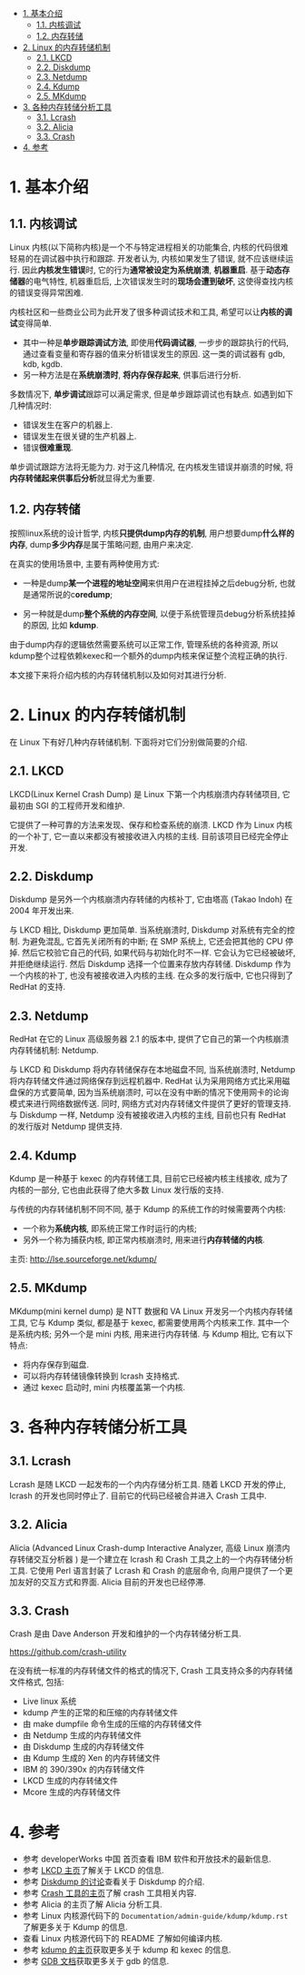 
<!-- @import "[TOC]" {cmd="toc" depthFrom=1 depthTo=6 orderedList=false} -->

<!-- code_chunk_output -->

- [1. 基本介绍](#1-基本介绍)
  - [1.1. 内核调试](#11-内核调试)
  - [1.2. 内存转储](#12-内存转储)
- [2. Linux 的内存转储机制](#2-linux-的内存转储机制)
  - [2.1. LKCD](#21-lkcd)
  - [2.2. Diskdump](#22-diskdump)
  - [2.3. Netdump](#23-netdump)
  - [2.4. Kdump](#24-kdump)
  - [2.5. MKdump](#25-mkdump)
- [3. 各种内存转储分析工具](#3-各种内存转储分析工具)
  - [3.1. Lcrash](#31-lcrash)
  - [3.2. Alicia](#32-alicia)
  - [3.3. Crash](#33-crash)
- [4. 参考](#4-参考)

<!-- /code_chunk_output -->

# 1. 基本介绍

## 1.1. 内核调试

Linux 内核(以下简称内核)是一个不与特定进程相关的功能集合, 内核的代码很难轻易的在调试器中执行和跟踪. 开发者认为, 内核如果发生了错误, 就不应该继续运行. 因此**内核发生错误**时, 它的行为**通常被设定为系统崩溃**, **机器重启**. 基于**动态存储器**的电气特性, 机器重启后, 上次错误发生时的**现场会遭到破坏**, 这使得查找内核的错误变得异常困难. 

内核社区和一些商业公司为此开发了很多种调试技术和工具, 希望可以让**内核的调试**变得简单. 

* 其中一种是**单步跟踪调试方法**, 即使用**代码调试器**, 一步步的跟踪执行的代码, 通过查看变量和寄存器的值来分析错误发生的原因. 这一类的调试器有 gdb, kdb,  kgdb. 
* 另一种方法是在**系统崩溃时**, **将内存保存起来**, 供事后进行分析. 

多数情况下, **单步调试**跟踪可以满足需求, 但是单步跟踪调试也有缺点. 如遇到如下几种情况时: 

* 错误发生在客户的机器上. 
* 错误发生在很关键的生产机器上. 
* 错误**很难重现**. 

单步调试跟踪方法将无能为力. 对于这几种情况, 在内核发生错误并崩溃的时候, 将**内存转储起来供事后分析**就显得尤为重要. 

## 1.2. 内存转储

按照linux系统的设计哲学, 内核**只提供dump内存的机制**, 用户想要dump**什么样的内存**, dump**多少内存**是属于策略问题, 由用户来决定. 

在真实的使用场景中, 主要有两种使用方式: 

* 一种是dump**某一个进程的地址空间**来供用户在进程挂掉之后debug分析, 也就是通常所说的c**oredump**; 

* 另一种就是dump**整个系统的内存空间**, 以便于系统管理员debug分析系统挂掉的原因, 比如 **kdump**. 

由于dump内存的逻辑依然需要系统可以正常工作, 管理系统的各种资源, 所以kdump整个过程依赖kexec和一个额外的dump内核来保证整个流程正确的执行. 

本文接下来将介绍内核的内存转储机制以及如何对其进行分析. 

# 2. Linux 的内存转储机制

在 Linux 下有好几种内存转储机制. 下面将对它们分别做简要的介绍. 

## 2.1. LKCD

LKCD(Linux Kernel Crash Dump) 是 Linux 下第一个内核崩溃内存转储项目, 它最初由 SGI 的工程师开发和维护. 

它提供了一种可靠的方法来发现、保存和检查系统的崩溃. LKCD 作为 Linux 内核的一个补丁, 它一直以来都没有被接收进入内核的主线. 目前该项目已经完全停止开发. 

## 2.2. Diskdump

Diskdump 是另外一个内核崩溃内存转储的内核补丁, 它由塔高 (Takao Indoh) 在 2004 年开发出来. 

与 LKCD 相比, Diskdump 更加简单. 当系统崩溃时, Diskdump 对系统有完全的控制. 为避免混乱, 它首先关闭所有的中断; 在 SMP 系统上, 它还会把其他的 CPU 停掉. 然后它校验它自己的代码, 如果代码与初始化时不一样. 它会认为它已经被破坏, 并拒绝继续运行. 然后 Diskdump 选择一个位置来存放内存转储. Diskdump 作为一个内核的补丁, 也没有被接收进入内核的主线. 在众多的发行版中, 它也只得到了 RedHat 的支持. 

## 2.3. Netdump

RedHat 在它的 Linux 高级服务器 2.1 的版本中, 提供了它自己的第一个内核崩溃内存转储机制: Netdump. 

与 LKCD 和 Diskdump 将内存转储保存在本地磁盘不同, 当系统崩溃时, Netdump 将内存转储文件通过网络保存到远程机器中. RedHat 认为采用网络方式比采用磁盘保的方式要简单, 因为当系统崩溃时, 可以在没有中断的情况下使用网卡的论询模式来进行网络数据传送. 同时, 网络方式对内存转储文件提供了更好的管理支持. 与 Diskdump 一样, Netdump 没有被接收进入内核的主线, 目前也只有 RedHat 的发行版对 Netdump 提供支持. 

## 2.4. Kdump

Kdump 是一种基于 kexec 的内存转储工具, 目前它已经被内核主线接收, 成为了内核的一部分, 它也由此获得了绝大多数 Linux 发行版的支持. 

与传统的内存转储机制不同不同, 基于 Kdump 的系统工作的时候需要两个内核:

* 一个称为**系统内核**, 即系统正常工作时运行的内核; 
* 另外一个称为捕获内核, 即正常内核崩溃时, 用来进行**内存转储的内核**. 

主页: http://lse.sourceforge.net/kdump/

## 2.5. MKdump

MKdump(mini kernel dump) 是 NTT 数据和 VA Linux 开发另一个内核内存转储工具, 它与 Kdump 类似, 都是基于 kexec, 都需要使用两个内核来工作. 其中一个是系统内核; 另外一个是 mini 内核, 用来进行内存转储. 与 Kdump 相比, 它有以下特点: 

* 将内存保存到磁盘. 
* 可以将内存转储镜像转换到 lcrash 支持格式. 
* 通过 kexec 启动时, mini 内核覆盖第一个内核. 

# 3. 各种内存转储分析工具

## 3.1. Lcrash

Lcrash 是随 LKCD 一起发布的一个内内存储分析工具. 随着 LKCD 开发的停止, lcrash 的开发也同时停止了. 目前它的代码已经被合并进入 Crash 工具中. 

## 3.2. Alicia

Alicia (Advanced Linux Crash-dump Interactive Analyzer, 高级 Linux 崩溃内存转储交互分析器 ) 是一个建立在 lcrash 和 Crash 工具之上的一个内存转储分析工具. 它使用 Perl 语言封装了 Lcrash 和 Crash 的底层命令, 向用户提供了一个更加友好的交互方式和界面. Alicia 目前的开发也已经停滞. 

## 3.3. Crash

Crash 是由 Dave Anderson 开发和维护的一个内存转储分析工具. 

https://github.com/crash-utility

在没有统一标准的内存转储文件的格式的情况下, Crash 工具支持众多的内存转储文件格式, 包括: 

* Live linux 系统
* kdump 产生的正常的和压缩的内存转储文件
* 由 make dumpfile 命令生成的压缩的内存转储文件
* 由 Netdump 生成的内存转储文件
* 由 Diskdump 生成的内存转储文件
* 由 Kdump 生成的 Xen 的内存转储文件
* IBM 的 390/390x 的内存转储文件
* LKCD 生成的内存转储文件
* Mcore 生成的内存转储文件

# 4. 参考

* 参考 developerWorks 中国 首页查看 IBM 软件和开放技术的最新信息. 
* 参考 [LKCD 主页](http://lkcd.sourceforge.net/)了解关于 LKCD 的信息. 
* 参考 [Diskdump 的讨论](http://lwn.net/Articles/87684/)查看关于 Diskdump 的介绍. 
* 参考 [Crash 工具的主页](http://people.redhat.com/anderson/)了解 crash 工具相关内容. 
* 参考 Alicia 的主页了解 Alicia 分析工具. 
* 参考 Linux 内核源代码下的 `Documentation/admin-guide/kdump/kdump.rst` 了解更多关于 Kdump 的信息. 
* 查看 Linux 内核源代码下的 README 了解如何编译内核. 
* 参考 [kdump 的主页](http://lse.sourceforge.net/kdump/)获取更多关于 kdump 和 kexec 的信息. 
* 参考 [GDB 文档](http://www.gnu.org/software/gdb/documentation/)获取更多关于 gdb 的信息. 